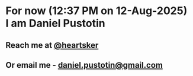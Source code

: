 # For now (12:37 PM on 12-Aug-2025) I am Daniel Pustotin
## Reach me at [@heartsker](https://t.me/heartsker)
## Or email me - daniel.pustotin@gmail.com
